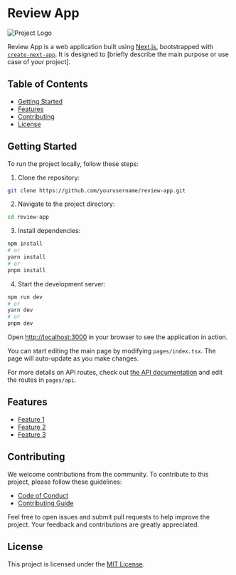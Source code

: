 
# Review App

![Project Logo](link_to_logo.png) <!-- Replace with a link to your project logo if applicable -->

Review App is a web application built using [Next.js](https://nextjs.org/), bootstrapped with [`create-next-app`](https://github.com/vercel/next.js/tree/canary/packages/create-next-app). It is designed to [briefly describe the main purpose or use case of your project].

## Table of Contents
- [Getting Started](#getting-started)
- [Features](#features)
- [Contributing](#contributing)
- [License](#license)

## Getting Started

To run the project locally, follow these steps:

1. Clone the repository:

```bash
git clone https://github.com/yourusername/review-app.git
```

2. Navigate to the project directory:

```bash
cd review-app
```

3. Install dependencies:

```bash
npm install
# or
yarn install
# or
pnpm install
```

4. Start the development server:

```bash
npm run dev
# or
yarn dev
# or
pnpm dev
```

Open [http://localhost:3000](http://localhost:3000) in your browser to see the application in action.

You can start editing the main page by modifying `pages/index.tsx`. The page will auto-update as you make changes.

For more details on API routes, check out [the API documentation](https://nextjs.org/docs/api-routes/introduction) and edit the routes in `pages/api`.

## Features

- [Feature 1](#) 
- [Feature 2](#) 
- [Feature 3](#) 

## Contributing

We welcome contributions from the community. To contribute to this project, please follow these guidelines:

- [Code of Conduct](CODE_OF_CONDUCT.md)
- [Contributing Guide](CONTRIBUTING.md)

Feel free to open issues and submit pull requests to help improve the project. Your feedback and contributions are greatly appreciated.

## License

This project is licensed under the [MIT License](LICENSE).
```
